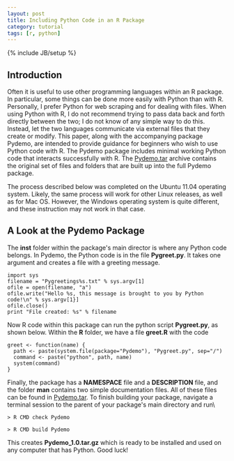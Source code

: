 ```yaml
---
layout: post
title: Including Python Code in an R Package
category: tutorial
tags: [r, python]
---
```

{% include JB/setup %}

## Introduction

Often it is useful to use other programming languages within an R package. In particular, some things can be done more easily with Python than with R. Personally, I prefer Python for web scraping and for dealing with files. When using Python with R, I do not recommend trying to pass data back and forth directly between the two; I do not know of any simple way to do this. Instead, let the two languages communicate via external files that they create or modify. This paper, along with the accompanying package Pydemo, are intended to provide guidance for beginners who wish to use Python code with R. The Pydemo package includes minimal working Python code that interacts successfully with R. The [Pydemo.tar](/static/Pydemo.tar) archive contains the original set of files and folders that are built up into the full Pydemo package.

The process described below was completed on the Ubuntu 11.04 operating system. Likely, the same process will work for other Linux releases, as well as for Mac OS. However, the Windows operating system is quite different, and these instruction may not work in that case.


## A Look at the Pydemo Package

The **inst** folder within the package's main director is where any Python code belongs. In Pydemo, the Python code is in the file **Pygreet.py**. It takes one argument and creates a file with a greeting message.

    import sys
    filename = "Pygreetings%s.txt" % sys.argv[1]
    ofile = open(filename, "a")
    ofile.write("Hello %s, this message is brought to you by Python code!\n" % sys.argv[1}]
    ofile.close()
    print "File created: %s" % filename

Now R code within this package can run the python script **Pygreet.py**, as shown below. Within the **R** folder, we have a file **greet.R** with the code

    greet <- function(name) {
      path <- paste(system.file(package="Pydemo"), "Pygreet.py", sep="/")
      command <- paste("python", path, name)
      system(command)
    }

Finally, the package has a **NAMESPACE** file and a **DESCRIPTION** file, and the folder **man** contains two simple documentation files. All of these files can be found in [Pydemo.tar](/static/Pydemo.tar). To finish building your package, navigate a terminal session to the parent of your package's main directory and run\\

`> R CMD check Pydemo`

`> R CMD build Pydemo`

This creates **Pydemo\_1.0.tar.gz** which is ready to be installed and used on any computer that has Python. Good luck!

